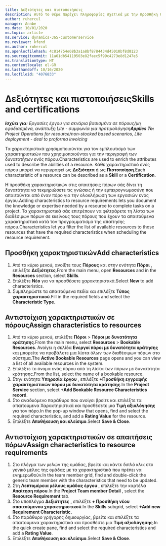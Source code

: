 ```yaml
---
title: Δεξιότητες και πιστοποιήσεις
description: Αυτό το θέμα παρέχει πληροφορίες σχετικά με την προσθήκη δεξιοτήτων και χαρακτηριστικών πιστοποίησης σε πόρους.
author: ruhercul
manager: Annbe
ms.date: 10/01/2020
ms.topic: article
ms.service: dynamics-365-customerservice
ms.reviewer: kfend
ms.author: ruhercul
ms.openlocfilehash: 4c814754e68b3a1a8bf8784434d45010bf8d0123
ms.sourcegitcommit: 11a61db54119503e82faec5f99c4273e8d1247e5
ms.translationtype: HT
ms.contentlocale: el-GR
ms.lasthandoff: 10/16/2020
ms.locfileid: "4076833"
---
```

# <a name="skills-and-certifications"></a><span data-ttu-id="0d7e8-103">Δεξιότητες και πιστοποιήσεις</span><span class="sxs-lookup"><span data-stu-id="0d7e8-103">Skills and certifications</span></span>
<span data-ttu-id="0d7e8-104">_**Ισχύει για:** Εργασίες έργου για σενάρια βασισμένα σε πόρους/μη εφοδιασμένα, ανάπτυξη Lite - συμφωνία για προτιμολόγηση_</span><span class="sxs-lookup"><span data-stu-id="0d7e8-104">_**Applies To:** Project Operations for resource/non-stocked based scenarios, Lite deployment - deal to proforma invoicing_</span></span>

<span data-ttu-id="0d7e8-105">Τα χαρακτηριστικά χρησιμοποιούνται για τον εμπλουτισμό των χαρακτηριστικών που χρησιμοποιούνται για την περιγραφή των δυνατοτήτων ενός πόρου.</span><span class="sxs-lookup"><span data-stu-id="0d7e8-105">Characteristics are used to enrich the attributes used to describe the abilities of a resource.</span></span> <span data-ttu-id="0d7e8-106">Κάθε χαρακτηριστικό ενός πόρου μπορεί να περιγραφεί ως **Δεξιότητα** ή ως **Πιστοποίηση**.</span><span class="sxs-lookup"><span data-stu-id="0d7e8-106">Each characteristic of a resource can be described as a **Skill** or a **Certification**.</span></span>

<span data-ttu-id="0d7e8-107">Η προσθήκη χαρακτηριστικών στις απαιτήσεις πόρων σάς δίνει τη δυνατότητα να τεκμηριώσετε τις γνώσεις ή την εμπειρογνωμοσύνη που απαιτούνται από έναν πόρο για την ολοκλήρωση των εργασιών ενός έργου.</span><span class="sxs-lookup"><span data-stu-id="0d7e8-107">Adding characteristics to resource requirements lets you document the knowledge or expertise needed by a resource to complete tasks on a project.</span></span> <span data-ttu-id="0d7e8-108">Τα χαρακτηριστικά σάς επιτρέπουν να φιλτράρετε τη λίστα των διαθέσιμων πόρων σε εκείνους τους πόρους που έχουν τα απαιτούμενα χαρακτηριστικά κατά τον προγραμματισμό της απαίτησης πόρου.</span><span class="sxs-lookup"><span data-stu-id="0d7e8-108">Characteristics let you filter the list of available resources to those resources that have the required characteristics when scheduling the resource requirement.</span></span>

## <a name="add-characteristics"></a><span data-ttu-id="0d7e8-109">Προσθήκη χαρακτηριστικών</span><span class="sxs-lookup"><span data-stu-id="0d7e8-109">Add characteristics</span></span>

1. <span data-ttu-id="0d7e8-110">Από το κύριο μενού, ανοίξτε τους **Πόρους** και στην ενότητα **Πόροι** , επιλέξτε **Δεξιότητες**.</span><span class="sxs-lookup"><span data-stu-id="0d7e8-110">From the main menu, open **Resources** and in the **Resources** section, select **Skills**.</span></span>
2. <span data-ttu-id="0d7e8-111">Επιλέξτε **Νέο** για να προσθέσετε χαρακτηριστικά.</span><span class="sxs-lookup"><span data-stu-id="0d7e8-111">Select **New** to add characteristics.</span></span>
3. <span data-ttu-id="0d7e8-112">Συμπληρώστε τα απαιτούμενα πεδία και επιλέξτε **Τύπος χαρακτηριστικού**.</span><span class="sxs-lookup"><span data-stu-id="0d7e8-112">Fill in the required fields and select the **Characteristic Type**.</span></span>

## <a name="assign-characteristics-to-resources"></a><span data-ttu-id="0d7e8-113">Αντιστοίχιση χαρακτηριστικών σε πόρους</span><span class="sxs-lookup"><span data-stu-id="0d7e8-113">Assign characteristics to resources</span></span>

1. <span data-ttu-id="0d7e8-114">Από το κύριο μενού, επιλέξτε **Πόροι** > **Πόροι με δυνατότητα κράτησης**.</span><span class="sxs-lookup"><span data-stu-id="0d7e8-114">From the main menu, select **Resources** > **Bookable Resources**.</span></span> <span data-ttu-id="0d7e8-115">Ανοίγει η σελίδα **Ενεργοί πόροι με δυνατότητα κράτησης** και μπορείτε να προβάλετε μια λίστα όλων των διαθέσιμων πόρων στο σύστημα.</span><span class="sxs-lookup"><span data-stu-id="0d7e8-115">The **Active Bookable Resources** page opens and you can view a list of all available resources in the system.</span></span>
2. <span data-ttu-id="0d7e8-116">Επιλέξτε το όνομα ενός πόρου από τη λίστα των πόρων με δυνατότητα κράτησης.</span><span class="sxs-lookup"><span data-stu-id="0d7e8-116">From the list, select the name of a bookable resource.</span></span>
3. <span data-ttu-id="0d7e8-117">Στην ενότητα **Υπηρεσία έργου** , επιλέξτε **+Προσθήκη εγγραφής χαρακτηριστικών πόρου με δυνατότητα κράτησης**.</span><span class="sxs-lookup"><span data-stu-id="0d7e8-117">In the **Project Service** section, select **+Add Bookable Resource Characteristics record**.</span></span>
4. <span data-ttu-id="0d7e8-118">Στο αναδυόμενο παράθυρο που ανοίγει βρείτε και επιλέξτε τα απαιτούμενα Χαρακτηριστικά και προσθέσετε μια **Τιμή αξιολόγησης** για τον πόρο.</span><span class="sxs-lookup"><span data-stu-id="0d7e8-118">In the pop-up window that opens, find and select the required characteristics, and add a **Rating Value** for the resource.</span></span>
5. <span data-ttu-id="0d7e8-119">Επιλέξτε **Αποθήκευση και κλείσιμο**.</span><span class="sxs-lookup"><span data-stu-id="0d7e8-119">Select **Save & Close**.</span></span>

## <a name="assign-characteristics-to-resource-requirements"></a><span data-ttu-id="0d7e8-120">Αντιστοίχιση χαρακτηριστικών σε απαιτήσεις πόρων</span><span class="sxs-lookup"><span data-stu-id="0d7e8-120">Assign characteristics to resource requirements</span></span>

1. <span data-ttu-id="0d7e8-121">Στο πλέγμα των μελών της ομάδας, βρείτε και κάντε διπλό κλικ στο γενικό μέλος της ομάδας με τα χαρακτηριστικά που πρέπει να ενημερωθούν.</span><span class="sxs-lookup"><span data-stu-id="0d7e8-121">In the team member grid, find and double-click the generic team member with the characteristics that need to be updated.</span></span>
2. <span data-ttu-id="0d7e8-122">Στη **Λεπτομέρεια μέλους ομάδας έργου** , επιλέξτε την καρτέλα **Απαίτηση πόρου**.</span><span class="sxs-lookup"><span data-stu-id="0d7e8-122">In the **Project Team member Detail** , select the **Resource Requirement** tab.</span></span>
3. <span data-ttu-id="0d7e8-123">Στο υποπλέγμα **Δεξιότητες** , επιλέξτε **+ Προσθήκη νέου απαιτούμενου χαρακτηριστικού**.</span><span class="sxs-lookup"><span data-stu-id="0d7e8-123">In the **Skills** subgrid, select **+Add new Requirement Characteristic.**</span></span>
4. <span data-ttu-id="0d7e8-124">Στο παράθυρο γρήγορης δημιουργίας, βρείτε και επιλέξτε τα απαιτούμενα χαρακτηριστικά και προσθέστε μια **Τιμή αξιολόγησης**.</span><span class="sxs-lookup"><span data-stu-id="0d7e8-124">In the quick create pane, find and select the required characteristics and add a **Rating Value**.</span></span>
5. <span data-ttu-id="0d7e8-125">Επιλέξτε **Αποθήκευση και κλείσιμο**.</span><span class="sxs-lookup"><span data-stu-id="0d7e8-125">Select **Save & Close**.</span></span>